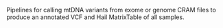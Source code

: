 Pipelines for calling mtDNA variants from exome or genome CRAM files to produce an annotated VCF and Hail MatrixTable of all samples.
